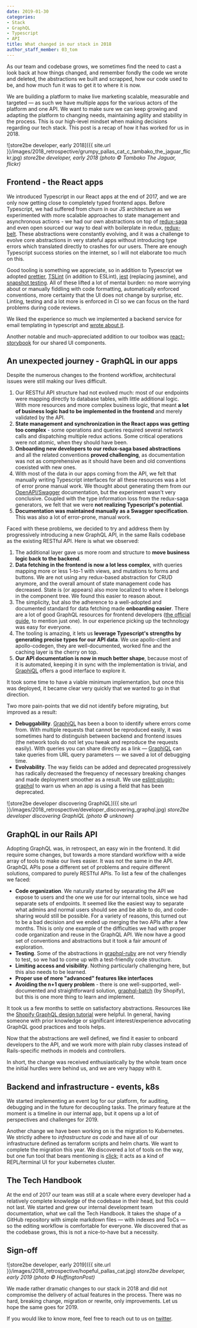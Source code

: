 ```yaml
---
date: 2019-01-30
categories:
- Stack
- GraphQL
- Typescript
- API
title: What changed in our stack in 2018
author_staff_member: 03_tom
---
```


As our team and codebase grows, we sometimes find the need to cast a look back
at how things changed, and remember fondly the code we wrote and deleted, the
abstractions we built and scrapped, how our code used to be, and how much fun
it was to get it to where it is now.

We are building a platform to make live marketing scalable, measurable and
targeted — as such we have multiple apps for the various actors of the platform
and one API.  We want to make sure we can keep growing and adapting the
platform to changing needs, maintaining agility and stability in the process.
This is our high-level mindset when making decisions regarding our tech stack.
This post is a recap of how it has worked for us in 2018.

![store2be developer, early 2018]({{ site.url }}/images/2018_retrospective/grumpy_pallas_cat_c_tambako_the_jaguar_flickr.jpg)
_store2be developer, early 2018 (photo © Tambako The Jaguar, flickr)_

## Frontend - the React apps

We introduced Typescript in our React apps at the end of 2017, and we are only
now getting close to completely typed frontend apps. Before Typescript, we had
suffered from churn in our JS architecture as we experimented with more
scalable approaches to state management and asynchronous actions - we had our
own abstractions on top of
[redux-saga](https://github.com/redux-saga/redux-saga) and even open sourced
our way to deal with boilerplate in redux,
[redux-belt](https://github.com/store2be/redux-belt/). These abstractions were
constantly evolving, and it was a challenge to evolve core abstractions in very
stateful apps without introducing type errors which translated directly to
crashes for our users. There are enough Typescript success stories on the
internet, so I will not elaborate too much on this.

Good tooling is something we appreciate, so in addition to Typescript we
adopted [prettier](https://prettier.io/),
[TSLint](https://github.com/palantir/tslint/) (in addition to ESLint),
[jest](https://jestjs.io/) (replacing jasmine), and [snapshot
testing](https://jestjs.io/docs/en/snapshot-testing.html). All of these lifted
a lot of mental burden: no more worrying about or manually fiddling with code
formatting, automatically enforced conventions, more certainty that the UI does
not change by surprise, etc. Linting, testing and a lot more is enforced in CI so
we can focus on the hard problems during code reviews.

We liked the experience so much we implemented a backend service for email templating
in typescript and [wrote about
it](https://tech.store2be.com/email/sendwithus/mjml/typescript/react/2018/06/14/email-templates-at-store2be-and-gdpr/).

Another notable and much-appreciated addition to our toolbox was
[react-storybook](https://github.com/storybooks/storybook) for our shared UI
components.

## An unexpected journey - GraphQL in our apps

Despite the numerous changes to the frontend workflow, architectural issues
were still making our lives difficult.

1. Our RESTful API structure had not evolved much: most of our endpoints were
   mapping directly to database tables, with little additional logic.  With more
   resources and more complex business logic, that meant **a lot of business
   logic had to be implemented in the frontend** and merely validated by the
   API.
2. **State management and synchronization in the React apps was getting too
   complex** - some operations and queries required several network calls and
   dispatching multiple redux actions. Some critical operations were not
   atomic, when they should have been.
3. **Onboarding new developers to our redux-saga based abstractions** and all
   the related conventions **proved challenging**, as documentation was not as
   comprehensive as it should have been and old conventions coexisted with new
   ones.
4. With most of the data in our apps coming from the API, we felt that manually
   writing Typescript interfaces for all these resources was a lot of error
   prone manual work. We thought about generating them from our
   [OpenAPI/Swagger](https://swagger.io/specification/) documentation, but the
   experiment wasn't very conclusive. Coupled with the type information loss
   from the redux-saga generators, we felt that we were **not realizing
   Typescript's potential**.
5. **Documentation was maintained manually as a Swagger specification**. This
   was also a lot of error-prone, manual work.

Faced with these problems, we decided to try and address them by progressively
introducing a new GraphQL API, in the same Rails codebase as the existing
RESTful API. Here is what we observed:

1. The additional layer gave us more room and structure to **move business
   logic back to the backend**.
2. **Data fetching in the frontend is now a lot less complex**, with queries
   mapping more or less 1-to-1 with views, and mutations to forms and buttons.
   We are not using any redux-based abstraction for CRUD anymore, and the
   overall amount of state management code has decreased. State is (or appears)
   also more localized to where it belongs in the component tree. We found this
   easier to reason about.
3. The simplicity, but also the adherence to a well-adopted and documented
   standard for data fetching made **onboarding easier**. There are a lot of
   good GraphQL resources for frontend developers ([the official
   guide](https://graphql.org/learn/), to mention just one). In our experience
   picking up the technology was easy for everyone.
4. The tooling is amazing, it lets us **leverage Typescript's strengths by
   generating precise types for our API data**. We use apollo-client and
   apollo-codegen, they are well-documented, worked fine and the caching layer
   is the cherry on top.
5. **Our API documentation is now in much better shape**, because most of it is
   automated, keeping it in sync with the implementation is trivial, and
   [GraphiQL][graphiql] offers a good interface to explore it.

It took some time to have a viable minimum implementation, but once this was
deployed, it became clear very quickly that we wanted to go in that direction.

Two more pain-points that we did not identify before migrating, but improved as
a result:

- **Debuggability**. [GraphiQL][graphiql] has been a boon to identify where
  errors come from.  With multiple requests that cannot be reproduced easily,
  it was sometimes hard to distinguish between backend and frontend issues (the
  network tools do not let you tweak and reproduce the requests easily). With
  queries you can share directly as a link — [GraphiQL][graphiql] can take
  queries from URL query parameters — we saved a lot of debugging time.
- **Evolvability**. The way fields can be added and deprecated progressively
  has radically decreased the frequency of necessary breaking changes and made
  deployment smoother as a result. We use
  [eslint-plugin-graphql](https://github.com/apollographql/eslint-plugin-graphql)
  to warn us when an app is using a field that has been deprecated.

![store2be developer discovering GraphiQL]({{ site.url }}/images/2018_retrospective/developer_discovering_graphql.jpg)
_store2be developer discovering GraphiQL (photo © unknown)_

## GraphQL in our Rails API

Adopting GraphQL was, in retrospect, an easy win in the frontend. It did
require some changes, but towards a more standard workflow with a wide array of
tools to make our lives easier. It was not the same in the API. GraphQL APIs
pose a different set of problems and require different solutions, compared to
purely RESTful APIs. To list a few of the challenges we faced:

- **Code organization**. We naturally started by separating the API we expose
  to users and the one we use for our internal tools, since we had separate
  sets of endpoints. It seemed like the easiest way to separate what admins and
  normal users should see and be able to do, and code-sharing would still be
  possible. For a variety of reasons, this turned out to be a bad decision and
  we ended up merging the two APIs after a few months. This is only one example
  of the difficulties we had with proper code organization and reuse in the
  GraphQL API. We now have a good set of conventions and abstractions but it
  took a fair amount of exploration.
- **Testing**. Some of the abstractions in
  [graphql-ruby](http://graphql-ruby.org/) are not very friendly to test, so we
  had to come up with a test-friendly code structure.
- **Limiting access and visibility**. Nothing particularly challenging here,
  but this also needs to be learned.
- **Proper use of more "advanced" features like interfaces**
- **Avoiding the n+1 query problem** - there is one well-supported,
  well-documented and straightforward solution,
  [graphql-batch](https://github.com/Shopify/graphql-batch) (by Shopify), but
  this is one more thing to learn and implement.

It took us a few months to settle on satisfactory abstractions. Resources like
the [Shopify GraphQL design
tutorial](https://github.com/Shopify/graphql-design-tutorial) were helpful. In
general, having someone with prior knowledge or significant interest/experience
advocating GraphQL good practices and tools helps.

Now that the abstractions are well defined, we find it easier to onboard
developers to the API, and we work more with plain ruby classes instead of
Rails-specific methods in models and controllers.

In short, the change was received enthusiastically by the whole team once the
initial hurdles were behind us, and we are very happy with it.

## Backend and infrastructure - events, k8s

We started implementing an event log for our platform, for auditing, debugging
and in the future for decoupling tasks. The primary feature at the moment is a
timeline in our internal app, but it opens up a lot of perspectives and
challenges for 2019.

Another change we have been working on is the migration to Kubernetes. We
strictly adhere to _infrastructure as code_ and have all of our infrastructure
defined as terraform scripts and helm charts. We want to complete the migration
this year. We discovered a lot of tools on the way, but one fun tool that bears
mentioning is [click](https://github.com/databricks/click); it acts as a kind
of REPL/terminal UI for your kubernetes cluster.


## The Tech Handbook

At the end of 2017 our team was still at a scale where every developer had a
relatively complete knowledge of the codebase in their head, but this could not
last. We started and grew our internal development team documentation, what we
call the Tech Handbook. It takes the shape of a GitHub repository with simple
markdown files — with indexes and ToCs — so the editing workflow is comfortable
for everyone. We discovered that as the codebase grows, this is not a
nice-to-have but a necessity.

## Sign-off

![store2be developer, early 2019]({{ site.url
}}/images/2018_retrospective/hopeful_pallas_cat.jpg) _store2be developer, early
2019 (photo © HuffingtonPost)_

We made rather dramatic changes to our stack in 2018 and did not compromise the
delivery of actual features in the process. There was no hard, breaking change,
migration or rewrite, only improvements. Let us hope the same goes for 2019.

If you would like to know more, feel free to reach out to us on
[twitter](https://twitter.com/store2be_tech).

[graphiql]: https://github.com/graphql/graphiql

